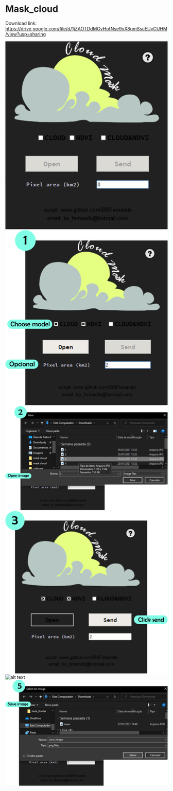 # Mask_cloud

Download link:
  https://drive.google.com/file/d/1jZAOTDdMGvHofNse9vX8qmSscEUvCUHM/view?usp=sharing
  
<img src="https://github.com/BSFernando/Mask_cloud/blob/main/image_mask.png" alt="alt text" width="600px">

<img src="https://github.com/BSFernando/Mask_cloud/blob/main/image_mask1.png" alt="alt text" width="600px">

<img src="https://github.com/BSFernando/Mask_cloud/blob/main/image_mask2.png" alt="alt text" width="600px">

<img src="https://github.com/BSFernando/Mask_cloud/blob/main/image_mask3.png" alt="alt text" width="600px">

<img src="https://github.com/BSFernando/Mask_cloud/blob/main/image_mask4.png" alt="alt text" width="600px">

<img src="https://github.com/BSFernando/Mask_cloud/blob/main/image_mask5.png" alt="alt text" width="600px">
